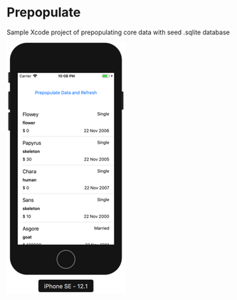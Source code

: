 # Prepopulate

Sample Xcode project of prepopulating core data with seed .sqlite database



![screenshot](screenshot.png)


